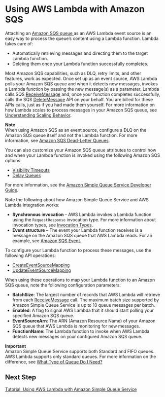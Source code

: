 # Using AWS Lambda with Amazon SQS<a name="with-sqs"></a>

Attaching an [Amazon SQS queue ](https://docs.aws.amazon.com/AWSSimpleQueueService/latest/SQSDeveloperGuide/Welcome.html) as an AWS Lambda event source is an easy way to process the queue’s content using a Lambda function\. Lambda takes care of: 
+ Automatically retrieving messages and directing them to the target Lambda function\.
+ Deleting them once your Lambda function successfully completes\.

 Most Amazon SQS capabilities, such as DLQ, retry limits, and other features, work as expected\. Once set up as an event source, AWS Lambda polls your Amazon SQS queue and when it detects new messages, invokes a Lambda function by passing the new message\(s\) as a parameter\. Lambda calls SQS [ReceiveMessage](https://docs.aws.amazon.com/AWSSimpleQueueService/latest/APIReference/API_ReceiveMessage.html) and, once your function completes successfully, calls the SQS [DeleteMessage](https://docs.aws.amazon.com/AWSSimpleQueueService/latest/APIReference/API_DeleteMessage.html) API on your behalf\. You are billed for these APIs calls, just as if you had made them yourself\. For more information on how Lambda scales to process messages in your Amazon SQS queue, see [Understanding Scaling Behavior](scaling.md)\.

**Note**  
When using Amazon SQS as an event source, configure a DLQ on the Amazon SQS queue itself and not the Lambda function\. For more information, see [Amazon SQS Dead\-Letter Queues](https://docs.aws.amazon.com/AWSSimpleQueueService/latest/SQSDeveloperGuide/sqs-dead-letter-queues.html)\.

You can also customize your Amazon SQS queue attributes to control how and when your Lambda function is invoked using the following Amazon SQS options:
+ [Visibility Timeouts](https://docs.aws.amazon.com/AWSSimpleQueueService/latest/SQSDeveloperGuide/sqs-visibility-timeout.html)
+ [Delay Queues](https://docs.aws.amazon.com/AWSSimpleQueueService/latest/SQSDeveloperGuide/sqs-delay-queues.html)

 For more information, see the [Amazon Simple Queue Service Developer Guide](http://docs.aws.amazon.com/AWSSimpleQueueService/latest/SQSDeveloperGuide/)\. 

Note the following about how Amazon Simple Queue Service and AWS Lambda integration works:
+ **Synchronous invocation** – AWS Lambda invokes a Lambda function using the `RequestResponse` invocation type\. For more information about invocation types, see [Invocation Types](invocation-options.md)\. 
+ **Event structure** – The event your Lambda function receives is a message on the Amazon SQS queue that AWS Lambda reads\. For an example, see [Amazon SQS Event](eventsources.md#eventsources-sqs)\.

 To configure your Lambda function to process these messages, use the following API operations:
+ [CreateEventSourceMapping](API_CreateEventSourceMapping.md)
+ [UpdateEventSourceMapping](API_UpdateEventSourceMapping.md)

When using these operations to map your Lambda function to an Amazon SQS queue, note the following configuration parameters:
+ **BatchSize**: The largest number of records that AWS Lambda will retrieve from each [ReceiveMessage](https://docs.aws.amazon.com/AWSSimpleQueueService/latest/APIReference/API_ReceiveMessage.html) call\. The maximum batch size supported by Amazon Simple Queue Service is up to 10 queue messages per batch\.
+ **Enabled**: A flag to signal AWS Lambda that it should start polling your specified Amazon SQS queue\. 
+ **EventSourceArn**: The ARN \(Amazon Resource Name\) of your Amazon SQS queue that AWS Lambda is monitoring for new messages\. 
+ **FunctionName**: The Lambda function to invoke when AWS Lambda detects new messages on your configured Amazon SQS queue\. 

**Important**  
Amazon Simple Queue Service supports both Standard and FIFO queues\. AWS Lambda supports only standard queues\. For more information on the difference, see [What Type of Queue Do I Need?](https://docs.aws.amazon.com/AWSSimpleQueueService/latest/SQSDeveloperGuide/Welcome.html#sqs-queue-types)

## Next Step<a name="wt-sqs-next-step-1"></a>

[Tutorial: Using AWS Lambda with Amazon Simple Queue Service](with-sqs-example.md)